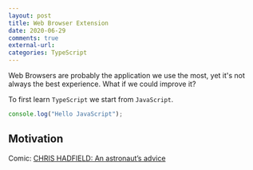 ```yaml
---
layout: post
title: Web Browser Extension 
date: 2020-06-29
comments: true
external-url:
categories: TypeScript
---
```


Web Browsers are probably the application we use the most, yet it's not always the best experience. What if we could improve it?

To first learn `TypeScript` we start from `JavaScript`. 

```js
console.log("Hello JavaScript");
```

## Motivation

Comic: [CHRIS HADFIELD: An astronaut’s advice](http://www.zenpencils.com/comic/106-chris-hadfield-an-astronauts-advice/)
